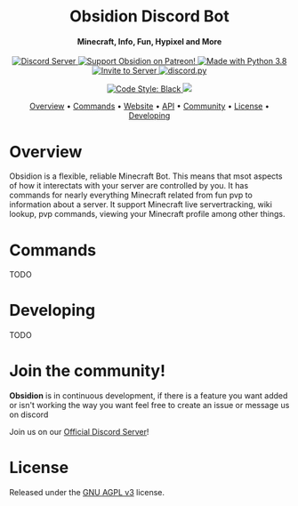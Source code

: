 <h1 align="center">
  Obsidion Discord Bot
  <br>
</h1>

<h4 align="center">Minecraft, Info, Fun, Hypixel and More</h4>

<p align="center">
  <a href="https://discord.gg/invite/7BRD7s6">
    <img src="https://discordapp.com/api/guilds/695008516590534758/widget.png?style=shield" alt="Discord Server">
  </a>
  <a href="https://www.patreon.com/obsidion">
    <img src="https://img.shields.io/badge/Support-Obsidion!-yellow.svg" alt="Support Obsidion on Patreon!">
  </a>
  <a href="https://www.python.org/downloads/">
    <img src="https://img.shields.io/badge/Made%20With-Python%203.8-blue.svg?style=for-the-badge" alt="Made with Python 3.8">
  </a>
  <a href="https://discordapp.com/oauth2/authorize?client_id=695061551916515439&scope=bot&permissions=314448">
    <img src="https://img.shields.io/badge/Invite-to%20your%20server-blue.svg?style=for-the-badge" alt="Invite to Server">
  </a>
  <a href="https://github.com/Rapptz/discord.py/">
      <img src="https://img.shields.io/badge/discord-py-blue.svg" alt="discord.py">
  </a>
</p>
<p align="center">
  <a href="https://github.com/ambv/black">
    <img src="https://img.shields.io/badge/code%20style-black-000000.svg" alt="Code Style: Black">
  </a>
  <a href="http://makeapullrequest.com">
    <img src="https://img.shields.io/badge/PRs-welcome-brightgreen.svg">
  </a>
</p>

<p align="center">
  <a href="#overview">Overview</a>
  •
  <a href="#commands">Commands</a>
  •
  <a href="https://discord.obsidion-dev.com">Website</a>
  •
  <a href="https://api.bowie-co.nz">API</a>
  •
  <a href="#join-the-community">Community</a>
  •
  <a href="#license">License</a>
  •
  <a href="developing">Developing</a>
</p>

# Overview

Obsidion is a flexible, reliable Minecraft Bot. This means that msot aspects of how it interectats with your server are controlled by you. It has commands for nearly everything Minecraft related from fun pvp to information about a server. It support Minecraft live servertracking, wiki lookup, pvp commands, viewing your Minecraft profile among other things.

# Commands

TODO

# Developing

TODO

# Join the community!

**Obsidion** is in continuous development, if there is a feature you want added or isn't working the way you want feel free to create an issue or message us on discord

Join us on our [Official Discord Server](https://discord.gg/invite/7BRD7s6)!

# License

Released under the [GNU AGPL v3](https://www.gnu.org/licenses/agpl-3.0.html) license.
